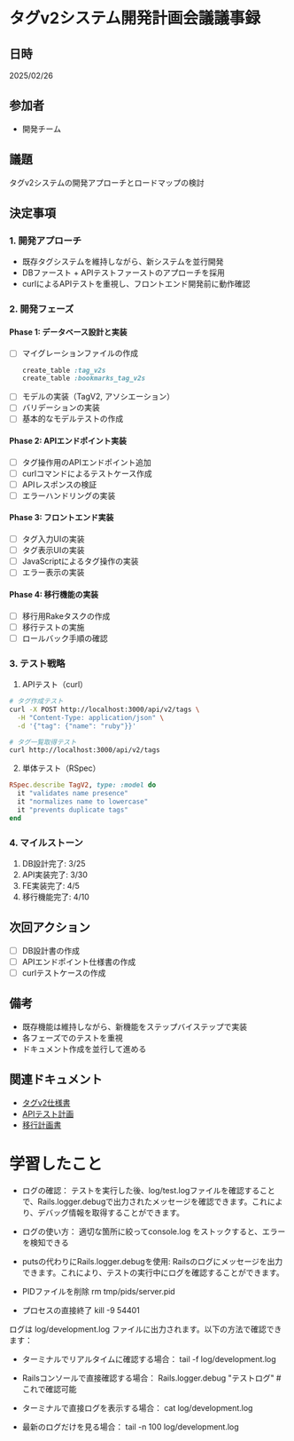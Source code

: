 # タグv2システム開発計画会議議事録

## 日時
2025/02/26

## 参加者
- 開発チーム

## 議題
タグv2システムの開発アプローチとロードマップの検討

## 決定事項

### 1. 開発アプローチ
- 既存タグシステムを維持しながら、新システムを並行開発
- DBファースト + APIテストファーストのアプローチを採用
- curlによるAPIテストを重視し、フロントエンド開発前に動作確認

### 2. 開発フェーズ

#### Phase 1: データベース設計と実装
- [ ] マイグレーションファイルの作成
  ```ruby
  create_table :tag_v2s
  create_table :bookmarks_tag_v2s
  ```
- [ ] モデルの実装（TagV2, アソシエーション）
- [ ] バリデーションの実装
- [ ] 基本的なモデルテストの作成

#### Phase 2: APIエンドポイント実装
- [ ] タグ操作用のAPIエンドポイント追加
- [ ] curlコマンドによるテストケース作成
- [ ] APIレスポンスの検証
- [ ] エラーハンドリングの実装

#### Phase 3: フロントエンド実装
- [ ] タグ入力UIの実装
- [ ] タグ表示UIの実装
- [ ] JavaScriptによるタグ操作の実装
- [ ] エラー表示の実装

#### Phase 4: 移行機能の実装
- [ ] 移行用Rakeタスクの作成
- [ ] 移行テストの実施
- [ ] ロールバック手順の確認

### 3. テスト戦略
1. APIテスト（curl）
```bash
# タグ作成テスト
curl -X POST http://localhost:3000/api/v2/tags \
  -H "Content-Type: application/json" \
  -d '{"tag": {"name": "ruby"}}'

# タグ一覧取得テスト
curl http://localhost:3000/api/v2/tags
```

2. 単体テスト（RSpec）
```ruby
RSpec.describe TagV2, type: :model do
  it "validates name presence"
  it "normalizes name to lowercase"
  it "prevents duplicate tags"
end
```

### 4. マイルストーン
1. DB設計完了: 3/25
2. API実装完了: 3/30
3. FE実装完了: 4/5
4. 移行機能完了: 4/10

## 次回アクション
- [ ] DB設計書の作成
- [ ] APIエンドポイント仕様書の作成
- [ ] curlテストケースの作成

## 備考
- 既存機能は維持しながら、新機能をステップバイステップで実装
- 各フェーズでのテストを重視
- ドキュメント作成を並行して進める

## 関連ドキュメント
- [タグv2仕様書](../specs/tag_v2_spec.md)
- [APIテスト計画](../testing/api_test_plan.md)
- [移行計画書](../migration/tag_migration_plan.md) 




# 学習したこと

- ログの確認：
テストを実行した後、log/test.logファイルを確認することで、Rails.logger.debugで出力されたメッセージを確認できます。これにより、デバッグ情報を取得することができます。

 - ログの使い方：
 適切な箇所に絞ってconsole.log をストックすると、エラーを検知できる

- putsの代わりにRails.logger.debugを使用:
Railsのログにメッセージを出力できます。これにより、テストの実行中にログを確認することができます。

- PIDファイルを削除
rm tmp/pids/server.pid

- プロセスの直接終了
kill -9 54401



ログは log/development.log ファイルに出力されます。以下の方法で確認できます：

- ターミナルでリアルタイムに確認する場合：
tail -f log/development.log

- Railsコンソールで直接確認する場合：
Rails.logger.debug "テストログ"  # これで確認可能

- ターミナルで直接ログを表示する場合：
cat log/development.log

- 最新のログだけを見る場合：
tail -n 100 log/development.log

